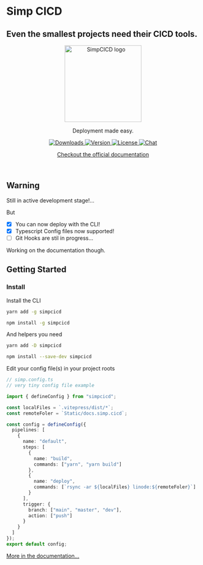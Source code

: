 # Simp CICD

## Even the smallest projects need their CICD tools.

<p align="center">
  <a href="https://simp.areskul.com/" target="_blank" rel="noopener noreferrer">
    <img width="200" src="https://simp.areskul.com/images/simp.png" alt="SimpCICD logo">
  </a>
</p>
<p align="center">Deployment made easy.</p>
<p align="center">
  <a href="https://npmcharts.com/compare/simpcicd?minimal=true">
  <img src="https://img.shields.io/npm/dm/simpcicd.svg?sanitize=true" alt="Downloads">
  </a>
  <a href="https://www.npmjs.com/package/simpcicd">
  <img src="https://img.shields.io/npm/v/simpcicd.svg?sanitize=true" alt="Version">
  </a>
  <a href="https://www.npmjs.com/package/simpcicd">
  <img src="https://img.shields.io/npm/l/simpcicd.svg?sanitize=true" alt="License">
  </a>
  <a href="https://discord.com/invite/PUkWPNkG">
  <img src="https://img.shields.io/badge/chat-on%20discord-7289da.svg?sanitize=true" alt="Chat">
  </a>
</p>
<p align="center">
  <a href="https://simp.areskul.com">
    Checkout the official documentation
  </a>
</p>
<br/>

## Warning

Still in active development stage!...

But

- [x] You can now deploy with the CLI!
- [x] Typescript Config files now supported!
- [ ] Git Hooks are stil in progress...

Working on the documentation though.

## Getting Started

### Install

Install the CLI

```bash
yarn add -g simpcicd
```

```bash
npm install -g simpcicd
```

And helpers you need

```bash
yarn add -D simpcicd
```

```bash
npm install --save-dev simpcicd
```

Edit your config file(s) in your project roots

```ts
// simp.config.ts
// very tiny config file example

import { defineConfig } from "simpcicd";

const localFiles = `.vitepress/dist/*`;
const remoteFoler = `Static/docs.simp.cicd`;

const config = defineConfig({
  pipelines: [
    {
      name: "default",
      steps: [
        {
          name: "build",
          commands: ["yarn", "yarn build"]
        },
        {
          name: "deploy",
          commands: [`rsync -ar ${localFiles} linode:${remoteFoler}`]
        }
      ],
      trigger: {
        branch: ["main", "master", "dev"],
        action: ["push"]
      }
    }
  ]
});
export default config;
```

[More in the documentation...](https://simp.areskul.com/)
